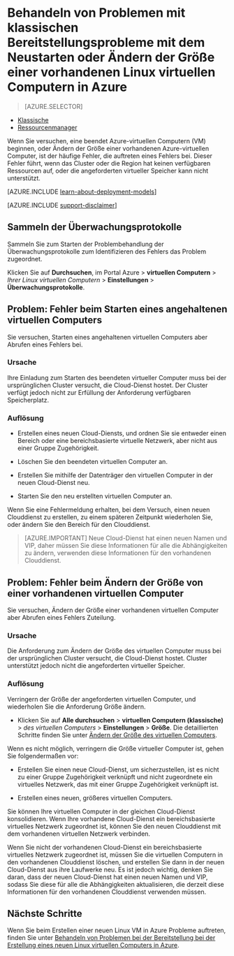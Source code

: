 <properties
   pageTitle="Virtueller Computer neu zu starten, oder Ändern der Größe Probleme | Microsoft Azure"
   description="Behandeln von Problemen mit klassischen Bereitstellungsprobleme mit dem Neustarten oder Ändern der Größe einer vorhandenen Linux virtuellen Computern in Azure"
   services="virtual-machines-linux"
   documentationCenter=""
   authors="Deland-Han"
   manager="felixwu"
   editor=""
   tags="top-support-issue"/>

<tags
   ms.service="virtual-machines-linux"
   ms.topic="support-article"
   ms.tgt_pltfrm="vm-linux"
   ms.workload="required"
   ms.date="09/20/2016"
   ms.devlang="na"
   ms.author="delhan"/>

# <a name="troubleshoot-classic-deployment-issues-with-restarting-or-resizing-an-existing-linux-virtual-machine-in-azure"></a>Behandeln von Problemen mit klassischen Bereitstellungsprobleme mit dem Neustarten oder Ändern der Größe einer vorhandenen Linux virtuellen Computern in Azure

> [AZURE.SELECTOR]
- [Klassische](../articles/virtual-machines/virtual-machines-linux-classic-restart-resize-error-troubleshooting.md)
- [Ressourcenmanager](../articles/virtual-machines/virtual-machines-linux-restart-resize-error-troubleshooting.md)

Wenn Sie versuchen, eine beendet Azure-virtuellen Computern (VM) beginnen, oder Ändern der Größe einer vorhandenen Azure-virtuellen Computer, ist der häufige Fehler, die auftreten eines Fehlers bei. Dieser Fehler führt, wenn das Cluster oder die Region hat keinen verfügbaren Ressourcen auf, oder die angeforderten virtueller Speicher kann nicht unterstützt.

[AZURE.INCLUDE [learn-about-deployment-models](../../includes/learn-about-deployment-models-classic-include.md)]

[AZURE.INCLUDE [support-disclaimer](../../includes/support-disclaimer.md)]

## <a name="collect-audit-logs"></a>Sammeln der Überwachungsprotokolle

Sammeln Sie zum Starten der Problembehandlung der Überwachungsprotokolle zum Identifizieren des Fehlers das Problem zugeordnet.

Klicken Sie auf **Durchsuchen**, im Portal Azure > **virtuellen Computern** > _Ihrer Linux virtuellen Computern_ > **Einstellungen** > **Überwachungsprotokolle**.

## <a name="issue-error-when-starting-a-stopped-vm"></a>Problem: Fehler beim Starten eines angehaltenen virtuellen Computers

Sie versuchen, Starten eines angehaltenen virtuellen Computers aber Abrufen eines Fehlers bei.

### <a name="cause"></a>Ursache

Ihre Einladung zum Starten des beendeten virtueller Computer muss bei der ursprünglichen Cluster versucht, die Cloud-Dienst hostet. Der Cluster verfügt jedoch nicht zur Erfüllung der Anforderung verfügbaren Speicherplatz.

### <a name="resolution"></a>Auflösung

* Erstellen eines neuen Cloud-Diensts, und ordnen Sie sie entweder einen Bereich oder eine bereichsbasierte virtuelle Netzwerk, aber nicht aus einer Gruppe Zugehörigkeit.

* Löschen Sie den beendeten virtuellen Computer an.

* Erstellen Sie mithilfe der Datenträger den virtuellen Computer in der neuen Cloud-Dienst neu.

* Starten Sie den neu erstellten virtuellen Computer an.

Wenn Sie eine Fehlermeldung erhalten, bei dem Versuch, einen neuen Clouddienst zu erstellen, zu einem späteren Zeitpunkt wiederholen Sie, oder ändern Sie den Bereich für den Clouddienst.

> [AZURE.IMPORTANT] Neue Cloud-Dienst hat einen neuen Namen und VIP, daher müssen Sie diese Informationen für alle die Abhängigkeiten zu ändern, verwenden diese Informationen für den vorhandenen Clouddienst.

## <a name="issue-error-when-resizing-an-existing-vm"></a>Problem: Fehler beim Ändern der Größe von einer vorhandenen virtuellen Computer

Sie versuchen, Ändern der Größe einer vorhandenen virtuellen Computer aber Abrufen eines Fehlers Zuteilung.

### <a name="cause"></a>Ursache

Die Anforderung zum Ändern der Größe des virtuellen Computer muss bei der ursprünglichen Cluster versucht, die Cloud-Dienst hostet. Cluster unterstützt jedoch nicht die angeforderten virtueller Speicher.

### <a name="resolution"></a>Auflösung

Verringern der Größe der angeforderten virtuellen Computer, und wiederholen Sie die Anforderung Größe ändern.

* Klicken Sie auf **Alle durchsuchen** > **virtuellen Computern (klassische)** > _des virtuellen Computers_ > **Einstellungen** > **Größe**. Die detaillierten Schritte finden Sie unter [Ändern der Größe des virtuellen Computers](https://msdn.microsoft.com/library/dn168976.aspx).

Wenn es nicht möglich, verringern die Größe virtueller Computer ist, gehen Sie folgendermaßen vor:

  * Erstellen Sie einen neue Cloud-Dienst, um sicherzustellen, ist es nicht zu einer Gruppe Zugehörigkeit verknüpft und nicht zugeordnete ein virtuelles Netzwerk, das mit einer Gruppe Zugehörigkeit verknüpft ist.

  * Erstellen eines neuen, größeres virtuellen Computers.

Sie können Ihre virtuellen Computer in der gleichen Cloud-Dienst konsolidieren. Wenn Ihre vorhandene Cloud-Dienst ein bereichsbasierte virtuelles Netzwerk zugeordnet ist, können Sie den neuen Clouddienst mit dem vorhandenen virtuellen Netzwerk verbinden.

Wenn Sie nicht der vorhandenen Cloud-Dienst ein bereichsbasierte virtuelles Netzwerk zugeordnet ist, müssen Sie die virtuellen Computern in den vorhandenen Clouddienst löschen, und erstellen Sie dann in der neuen Cloud-Dienst aus ihre Laufwerke neu. Es ist jedoch wichtig, denken Sie daran, dass der neuen Cloud-Dienst hat einen neuen Namen und VIP, sodass Sie diese für alle die Abhängigkeiten aktualisieren, die derzeit diese Informationen für den vorhandenen Clouddienst verwenden müssen.

## <a name="next-steps"></a>Nächste Schritte

Wenn Sie beim Erstellen einer neuen Linux VM in Azure Probleme auftreten, finden Sie unter [Behandeln von Problemen bei der Bereitstellung bei der Erstellung eines neuen Linux virtuellen Computers in Azure](../virtual-machines/virtual-machines-linux-troubleshoot-deployment-new-vm.md).
